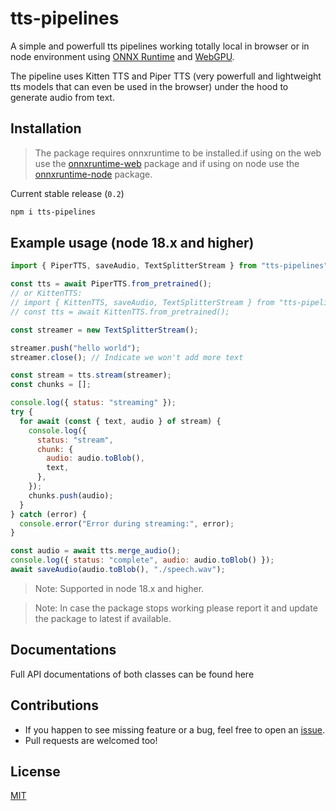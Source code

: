 # tts-pipelines

A simple and powerfull tts pipelines working totally local in browser or in node environment using [ONNX Runtime](https://github.com/microsoft/onnxruntime) and [WebGPU](https://developer.mozilla.org/en-US/docs/Web/API/WebGPU_API).

The pipeline uses Kitten TTS and Piper TTS (very powerfull and lightweight tts models that can even be used in the browser) under the hood to generate audio from text.

## Installation

> The package requires onnxruntime to be installed.if using on the web use the [onnxruntime-web](https://www.npmjs.com/package/onnxruntime-web) package and if using on node use the [onnxruntime-node](https://www.npmjs.com/package/onnxruntime-node) package.

Current stable release (`0.2`)

```sh
npm i tts-pipelines
```

## Example usage (node 18.x and higher)

```js
import { PiperTTS, saveAudio, TextSplitterStream } from "tts-pipelines";

const tts = await PiperTTS.from_pretrained();
// or KittenTTS:
// import { KittenTTS, saveAudio, TextSplitterStream } from "tts-pipelines";
// const tts = await KittenTTS.from_pretrained();

const streamer = new TextSplitterStream();

streamer.push("hello world");
streamer.close(); // Indicate we won't add more text

const stream = tts.stream(streamer);
const chunks = [];

console.log({ status: "streaming" });
try {
  for await (const { text, audio } of stream) {
    console.log({
      status: "stream",
      chunk: {
        audio: audio.toBlob(),
        text,
      },
    });
    chunks.push(audio);
  }
} catch (error) {
  console.error("Error during streaming:", error);
}

const audio = await tts.merge_audio();
console.log({ status: "complete", audio: audio.toBlob() });
await saveAudio(audio.toBlob(), "./speech.wav");
```

> Note: Supported in node 18.x and higher.

> Note: In case the package stops working please report it and update the package to latest if available.

## Documentations

Full API documentations of both classes can be found here

## Contributions

- If you happen to see missing feature or a bug, feel free to open an [issue](https://github.com/rahulsushilsharma/tts-pipelines/issues).
- Pull requests are welcomed too!

## License

[MIT](LICENSE.md)

